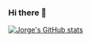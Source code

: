 ### Hi there 👋

<!--
**reyesj2/reyesj2** is a ✨ _special_ ✨ repository because its `README.md` (this file) appears on your GitHub profile.

Here are some ideas to get you started:

- 🔭 I’m currently working on ...
- 🌱 I’m currently learning ...
- 👯 I’m looking to collaborate on ...
- 🤔 I’m looking for help with ...
- 💬 Ask me about ...
- 📫 How to reach me: ...
- 😄 Pronouns: ...
- ⚡ Fun fact: ...
-->
[![Jorge's GitHub stats](https://github-readme-stats.vercel.app/api?username=reyesj2&theme=dark&hide=stars&count_private=true&show_icons=true&disable_animations=true&hide_rank=true)]()
